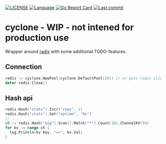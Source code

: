 [![LICENSE](https://img.shields.io/github/license/qbart/cyclone)](https://github.com/qbart/cyclone/blob/master/LICENSE)
[![Language](https://img.shields.io/badge/Language-Go-blue.svg)](https://golang.org/)
[![Go Report Card](https://goreportcard.com/badge/github.com/qbart/cyclone)](https://goreportcard.com/report/github.com/qbart/cyclone)
[![Last commit](https://img.shields.io/github/last-commit/qbart/cyclone)](https://github.com/qbart/cyclone/commits/master)
# cyclone - WIP - not intened for production use

Wrapper around [radix](https://github.com/mediocregopher/radix) with some additional TODO-features.

## Connection

```go
redis := cyclone.NewPool(cyclone.DefaultPool(20)) // or pass radix client
defer redis.Close()
```

## Hash api

```go
redis.Hash("stats").Incr("reqs", 1)
redis.Hash("stats").Set("uptime", "0s")
// ...
ch := redis.Hash("big").Scan().Match("*").Count(10).ChannelKV(50)
for kv := range ch {
  log.Println(kv.Key, "=>", kv.Val)
}
```
